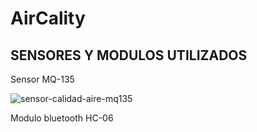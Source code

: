 # AirCality

## SENSORES Y MODULOS UTILIZADOS

Sensor MQ-135

![sensor-calidad-aire-mq135](https://user-images.githubusercontent.com/42156251/70282810-0b8f7500-178d-11ea-893a-d912de2e0028.jpg)

Modulo bluetooth HC-06
